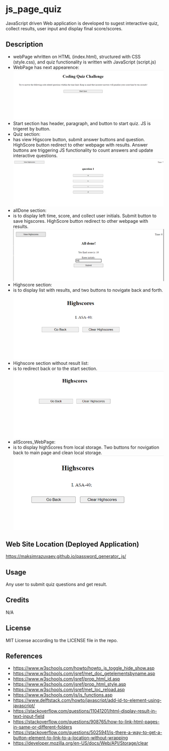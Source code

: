 # js_page_quiz

JavaScript driven Web application is developed to sugest interactive quiz, collect results, user input and display final score/scores.

## Description

- webPage whritten on HTML (index.html), structured with CSS (style.css), and quiz functionality is written with JavaScript (script.js)
- WebPage has next appearence:
![Initial_WebPage](/assets/images/Start_Page.PNG)
- Start section has header, paragraph, and button to start quiz. JS is trigeret by button.
- Quiz section:
- has view Higscore button, submit answer buttons and question. HighScore button redirect to other webpage with results. Answer buttons are triggering JS functionality to count answers and update interactive questions.
![Quiz_Section](/assets/images/Quiz_Section.PNG)
- allDone section:
- is to display left time, score, and collect user initials. Submit button to save higscores. HighScore button redirect to other webpage with results.
![allDone_Section](/assets/images/allDone_section.PNG)
- Highscore section:
- is to display list with results, and two buttons to novigate back and forth. 
![Higscore_Section](/assets/images/Highscore_section.PNG)
- Highscore section without result list:
- is to redirect back or to the start section.
![Highscore_withoutResultList_Section](/assets/images/Highscore_withoutResultList_section.PNG)
- allScores_WebPage:
- is to display highScores from local storage. Two buttons for novigation back to main page and clean local storage.
![allScores_WebPage](/assets/images/allScores_WebPage.PNG)


## Web Site Location (Deployed Application)

https://maksimrazuvaev.github.io/password_generator_js/

## Usage

Any user to submit quiz questions and get result.

## Credits

N/A

## License

MIT License according to the LICENSE file in the repo.

## References
- https://www.w3schools.com/howto/howto_js_toggle_hide_show.asp
- https://www.w3schools.com/jsref/met_doc_getelementsbyname.asp
- https://www.w3schools.com/jsref/prop_html_id.asp
- https://www.w3schools.com/jsref/prop_html_style.asp
- https://www.w3schools.com/jsref/met_loc_reload.asp
- https://www.w3schools.com/js/js_functions.asp
- https://www.delftstack.com/howto/javascript/add-id-to-element-using-javascript/
- https://stackoverflow.com/questions/11041201/html-display-result-in-text-input-field
- https://stackoverflow.com/questions/908765/how-to-link-html-pages-in-same-or-different-folders
- https://stackoverflow.com/questions/5025941/is-there-a-way-to-get-a-button-element-to-link-to-a-location-without-wrapping
- https://developer.mozilla.org/en-US/docs/Web/API/Storage/clear